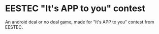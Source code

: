 # EESTEC "It's APP to you" contest
An android deal or no deal game, made for "It's APP to you" contest from EESTEC.
